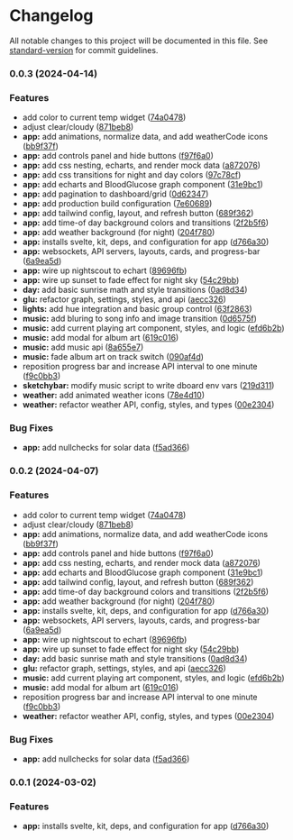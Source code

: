 # Changelog

All notable changes to this project will be documented in this file. See [standard-version](https://github.com/conventional-changelog/standard-version) for commit guidelines.

### 0.0.3 (2024-04-14)


### Features

* add color to current temp widget ([74a0478](https://github.com/dgrebb/dboard/commit/74a0478d86964cbe9f3af4b9d1e3f3ab620712d0))
* adjust clear/cloudy ([871beb8](https://github.com/dgrebb/dboard/commit/871beb8579f2e448f765180540679dcfd1a64443))
* **app:** add animations, normalize data, and add weatherCode icons ([bb9f37f](https://github.com/dgrebb/dboard/commit/bb9f37f0788da33490e4d3ec96665f1ca0fa2d74))
* **app:** add controls panel and hide buttons ([f97f6a0](https://github.com/dgrebb/dboard/commit/f97f6a07edc03e05782989b1da213144c9e40154))
* **app:** add css nesting, echarts, and render mock data ([a872076](https://github.com/dgrebb/dboard/commit/a8720763002ec7699b65f16893e30be93c69a377))
* **app:** add css transitions for night and day colors ([97c78cf](https://github.com/dgrebb/dboard/commit/97c78cf0682064e30e1949932a31944b98ecd801))
* **app:** add echarts and BloodGlucose graph component ([31e9bc1](https://github.com/dgrebb/dboard/commit/31e9bc1265f703802c965ca107b698f93b5e2b6b))
* **app:** add pagination to dashboard/grid ([0d62347](https://github.com/dgrebb/dboard/commit/0d62347ac3855ad5802ad19f1722b64d441b38c9))
* **app:** add production build configuration ([7e60689](https://github.com/dgrebb/dboard/commit/7e606895ff50796c0d688da45cbba8d9fc6171c1))
* **app:** add tailwind config, layout, and refresh button ([689f362](https://github.com/dgrebb/dboard/commit/689f36294dc77ae2c7b7efabe3fa0e84c1078839))
* **app:** add time-of day background colors and transitions ([2f2b5f6](https://github.com/dgrebb/dboard/commit/2f2b5f672a60ff2b3553050cfd50b681736ed03c))
* **app:** add weather background (for night) ([204f780](https://github.com/dgrebb/dboard/commit/204f78077e0902acc12c67ace2262f23900f1927))
* **app:** installs svelte, kit, deps, and configuration for app ([d766a30](https://github.com/dgrebb/dboard/commit/d766a3096bd1e471ec88c941e83095c0ee4bd54c))
* **app:** websockets, API servers, layouts, cards, and progress-bar ([6a9ea5d](https://github.com/dgrebb/dboard/commit/6a9ea5ddf516d19b354fe7513746d55a4c387dd0))
* **app:** wire up nightscout to echart ([89696fb](https://github.com/dgrebb/dboard/commit/89696fb85867b209e0d7ae75c47cecbb790fcc4a))
* **app:** wire up sunset to fade effect for night sky ([54c29bb](https://github.com/dgrebb/dboard/commit/54c29bb0e67b6c735f3444804849fe463613120f))
* **day:** add basic sunrise math and style transitions ([0ad8d34](https://github.com/dgrebb/dboard/commit/0ad8d3469b1c208aa0e73c1bc697114b79ae9bba))
* **glu:** refactor graph, settings, styles, and api ([aecc326](https://github.com/dgrebb/dboard/commit/aecc3266790ae85f49316643fdf9af273a2a059a))
* **lights:** add hue integration and basic group control ([63f2863](https://github.com/dgrebb/dboard/commit/63f2863f41d1e1cab675d49a716a569630829681))
* **music:** add bluring to song info and image transition ([0d6575f](https://github.com/dgrebb/dboard/commit/0d6575fca786ee1b9c60e65b5b21c19300217b32))
* **music:** add current playing art component, styles, and logic ([efd6b2b](https://github.com/dgrebb/dboard/commit/efd6b2bec5d46e0681d5a0c47e904daaca5230a0))
* **music:** add modal for album art ([619c016](https://github.com/dgrebb/dboard/commit/619c01687d222d724f133e5134d8807bffd14526))
* **music:** add music api ([8a655e7](https://github.com/dgrebb/dboard/commit/8a655e791d6224f7b8965fadbb48698f9d926319))
* **music:** fade album art on track switch ([090af4d](https://github.com/dgrebb/dboard/commit/090af4d9a0a3945d93c12dd46936ebae46fc8a5c))
* reposition progress bar and increase API interval to one minute ([f9c0bb3](https://github.com/dgrebb/dboard/commit/f9c0bb37e1ca79de6b7fe1ac0ad60f843fc5ac18))
* **sketchybar:** modify music script to write dboard env vars ([219d311](https://github.com/dgrebb/dboard/commit/219d311d154cb6d14c03232acea2218f18e5a48e))
* **weather:** add animated weather icons ([78e4d10](https://github.com/dgrebb/dboard/commit/78e4d10dbf221912866e85355e55a4a83359b56b))
* **weather:** refactor weather API, config, styles, and types ([00e2304](https://github.com/dgrebb/dboard/commit/00e2304d0d69aafc267e9ee6365534e6a198b6fd))


### Bug Fixes

* **app:** add nullchecks for solar data ([f5ad366](https://github.com/dgrebb/dboard/commit/f5ad366f1cd213603a8a6929734a03273cb9b7c0))

### 0.0.2 (2024-04-07)


### Features

* add color to current temp widget ([74a0478](https://github.com/dgrebb/dboard/commit/74a0478d86964cbe9f3af4b9d1e3f3ab620712d0))
* adjust clear/cloudy ([871beb8](https://github.com/dgrebb/dboard/commit/871beb8579f2e448f765180540679dcfd1a64443))
* **app:** add animations, normalize data, and add weatherCode icons ([bb9f37f](https://github.com/dgrebb/dboard/commit/bb9f37f0788da33490e4d3ec96665f1ca0fa2d74))
* **app:** add controls panel and hide buttons ([f97f6a0](https://github.com/dgrebb/dboard/commit/f97f6a07edc03e05782989b1da213144c9e40154))
* **app:** add css nesting, echarts, and render mock data ([a872076](https://github.com/dgrebb/dboard/commit/a8720763002ec7699b65f16893e30be93c69a377))
* **app:** add echarts and BloodGlucose graph component ([31e9bc1](https://github.com/dgrebb/dboard/commit/31e9bc1265f703802c965ca107b698f93b5e2b6b))
* **app:** add tailwind config, layout, and refresh button ([689f362](https://github.com/dgrebb/dboard/commit/689f36294dc77ae2c7b7efabe3fa0e84c1078839))
* **app:** add time-of day background colors and transitions ([2f2b5f6](https://github.com/dgrebb/dboard/commit/2f2b5f672a60ff2b3553050cfd50b681736ed03c))
* **app:** add weather background (for night) ([204f780](https://github.com/dgrebb/dboard/commit/204f78077e0902acc12c67ace2262f23900f1927))
* **app:** installs svelte, kit, deps, and configuration for app ([d766a30](https://github.com/dgrebb/dboard/commit/d766a3096bd1e471ec88c941e83095c0ee4bd54c))
* **app:** websockets, API servers, layouts, cards, and progress-bar ([6a9ea5d](https://github.com/dgrebb/dboard/commit/6a9ea5ddf516d19b354fe7513746d55a4c387dd0))
* **app:** wire up nightscout to echart ([89696fb](https://github.com/dgrebb/dboard/commit/89696fb85867b209e0d7ae75c47cecbb790fcc4a))
* **app:** wire up sunset to fade effect for night sky ([54c29bb](https://github.com/dgrebb/dboard/commit/54c29bb0e67b6c735f3444804849fe463613120f))
* **day:** add basic sunrise math and style transitions ([0ad8d34](https://github.com/dgrebb/dboard/commit/0ad8d3469b1c208aa0e73c1bc697114b79ae9bba))
* **glu:** refactor graph, settings, styles, and api ([aecc326](https://github.com/dgrebb/dboard/commit/aecc3266790ae85f49316643fdf9af273a2a059a))
* **music:** add current playing art component, styles, and logic ([efd6b2b](https://github.com/dgrebb/dboard/commit/efd6b2bec5d46e0681d5a0c47e904daaca5230a0))
* **music:** add modal for album art ([619c016](https://github.com/dgrebb/dboard/commit/619c01687d222d724f133e5134d8807bffd14526))
* reposition progress bar and increase API interval to one minute ([f9c0bb3](https://github.com/dgrebb/dboard/commit/f9c0bb37e1ca79de6b7fe1ac0ad60f843fc5ac18))
* **weather:** refactor weather API, config, styles, and types ([00e2304](https://github.com/dgrebb/dboard/commit/00e2304d0d69aafc267e9ee6365534e6a198b6fd))


### Bug Fixes

* **app:** add nullchecks for solar data ([f5ad366](https://github.com/dgrebb/dboard/commit/f5ad366f1cd213603a8a6929734a03273cb9b7c0))

### 0.0.1 (2024-03-02)


### Features

* **app:** installs svelte, kit, deps, and configuration for app ([d766a30](https://github.com/dgrebb/dboard/commit/d766a3096bd1e471ec88c941e83095c0ee4bd54c))

